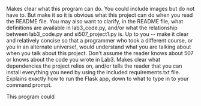 Makes clear what this program can do. You could include images but do not have to. But make it so it is obvious what this project can do when you read the README file.
You may also want to clarify, in the README file, what definitions are available in lab3_code.py, and/or what the relationship between lab3_code.py and si507_project1.py is. Up to you -- make it clear and relatively concise so that a programmer who took a different course, or you in an alternate universe!, would understand what you are talking about when you talk about this project. Don't assume the reader knows about 507 or knows about the code you wrote in Lab3.
Makes clear what dependencies the project relies on, and/or tells the reader that you can install everything you need by using the included requirements.txt file.
Explains exactly how to run the Flask app, down to what to type in to your command prompt.


This program could 
